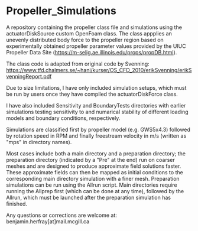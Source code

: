 # Propeller_Simulations
A repository containing the propeller class file and simulations using the actuatorDiskSource custom OpenFoam class. The class appplies an unevenly distributed body force to the propeller region based on experimentally obtained propeller parameter values provided by the UIUC Propeller Data Site (https://m-selig.ae.illinois.edu/props/propDB.html).

The class code is adapted from original code by Svenning: https://www.tfd.chalmers.se/~hani/kurser/OS_CFD_2010/erikSvenning/erikSvenningReport.pdf 


Due to size limitations, I have only included simulation setups, which must be run by users once they have compiled the actuatorDiskForce class.

I have also included Sensitivity and BoundaryTests directories with earlier simulations testing sensitivity to and numarical stability of different loading models and boundary conditions, respectively.

Simulations are classified first by propeller model (e.g. GWS5x4.3) followed by rotation speed in RPM and finally freestream velocity in m/s (written as "mps" in directory names).

Most cases include both a main directory and a preparation directory; the preparation directory (indicated by a "Pre" at the end) run on coarser meshes and are designed to produce approximate field solutions faster. These approximate fields can then be mapped as initial conditions to the corresponding main directory simulation with a finer mesh. Preparation simulations can be run using the Allrun script. Main directories require running the Allprep first (which can be done at any time), followed by the Allrun, which must be launched after the preparation simulation has finished.

Any questions or corrections are welcome at: benjamin.herfray[at]mail.mcgill.ca
